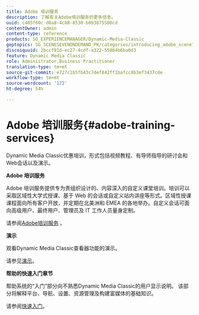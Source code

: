 ```yaml
---
title: Adobe 培训服务
description: 了解有关Adobe培训服务的更多信息。
uuid: c405f60c-d0a8-4c88-8530-b093875500cd
contentOwner: admin
content-type: reference
products: SG_EXPERIENCEMANAGER/Dynamic-Media-Classic
geptopics: SG_SCENESEVENONDEMAND_PK/categories/introducing_adobe_scene7
discoiquuid: 2bccf91d-ec27-4cdf-a322-55804b6ba0d3
feature: Dynamic Media Classic
role: Administrator,Business Practitioner
translation-type: tm+mt
source-git-commit: e727c1b5fb43c7def842ff1bafcc8b3ef3437cde
workflow-type: tm+mt
source-wordcount: '172'
ht-degree: 54%

---
```



# Adobe 培训服务{#adobe-training-services}

Dynamic Media Classic优惠培训，形式包括视频教程、有导师指导的研讨会和Web会话以及演示。

**Adobe 培训服务**

Adobe 培训服务提供专为贵组织设计的、内容深入的自定义课堂培训。培训可以采取区域性大学式授课、基于 Web 的会话或自定义站内讲座等形式。区域性授课课程面向所有客户开放，并定期在北美洲和 EMEA 的各地举办。自定义会话可面向高级用户、最终用户、管理员及 IT 工作人员量身定制。

请参阅[Adobe培训服务](https://training.adobe.com/training.html) [](https://www.adobe.com/go/learn_sc7_trainingrequest_en)。

**演示**

观看Dynamic Media Classic查看器功能的演示。

请参见[演示](https://www.adobe.com/solutions/web-experience-management/rich-media-assets-demos.html)。

**帮助的快速入门章节**

帮助系统的“入门”部分向不熟悉Dynamic Media Classic的用户显示说明。 该部分将解释平台、导航、设置、资源管理及构建富媒体的基础知识。

请参阅[快速入门](dmc-platform-overview.md)。